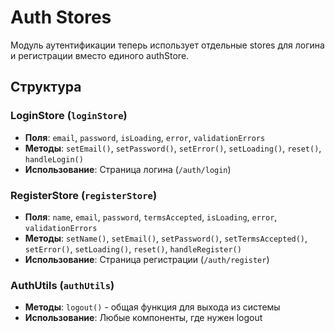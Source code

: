# Auth Stores

Модуль аутентификации теперь использует отдельные stores для логина и регистрации вместо единого authStore.

## Структура

### LoginStore (`loginStore`)

- **Поля**: `email`, `password`, `isLoading`, `error`, `validationErrors`
- **Методы**: `setEmail()`, `setPassword()`, `setError()`, `setLoading()`, `reset()`, `handleLogin()`
- **Использование**: Страница логина (`/auth/login`)

### RegisterStore (`registerStore`)

- **Поля**: `name`, `email`, `password`, `termsAccepted`, `isLoading`, `error`, `validationErrors`
- **Методы**: `setName()`, `setEmail()`, `setPassword()`, `setTermsAccepted()`, `setError()`, `setLoading()`, `reset()`, `handleRegister()`
- **Использование**: Страница регистрации (`/auth/register`)

### AuthUtils (`authUtils`)

- **Методы**: `logout()` - общая функция для выхода из системы
- **Использование**: Любые компоненты, где нужен logout
